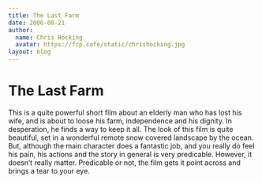 ```yaml
---
title: The Last Farm
date: 2006-08-21
author:
  name: Chris Hocking
  avatar: https://fcp.cafe/static/chrishocking.jpg
layout: blog
---
```

# The Last Farm

This is a quite powerful short film about an elderly man who has lost his wife, and is about to loose his farm, independence and his dignity. In desperation, he finds a way to keep it all. The look of this film is quite beautiful, set in a wonderful remote snow covered landscape by the ocean. But, although the main character does a fantastic job, and you really do feel his pain, his actions and the story in general is very predicable. However, it doesn’t really matter. Predicable or not, the film gets it point across and brings a tear to your eye.